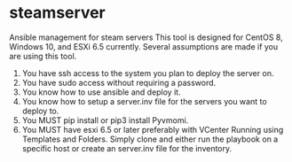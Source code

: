 # steamserver
Ansible management for steam servers
This tool is designed for CentOS 8, Windows 10, and ESXi 6.5 currently.
Several assumptions are made if you are using this tool.
   1. You have ssh access to the system you plan to deploy the server on.
   2. You have sudo access without requiring a password.
   3. You know how to use ansible and deploy it.
   4. You know how to setup a server.inv file for the servers you want to deploy to.
   5. You MUST pip install or pip3 install Pyvmomi.
   6. You MUST have esxi 6.5 or later preferably with VCenter Running using Templates and Folders.
Simply clone and either run the playbook on a specific host or create an server.inv file for the inventory.
